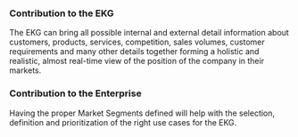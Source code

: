 ### Contribution to the EKG

The EKG can bring all possible internal and external detail information
about customers, products, services, competition, sales volumes,
customer requirements and many other details together forming a
holistic and realistic, almost real-time view of the position of
the company in their markets.

### Contribution to the Enterprise

Having the proper Market Segments defined will help with the selection,
definition and prioritization of the right use cases for the EKG.
